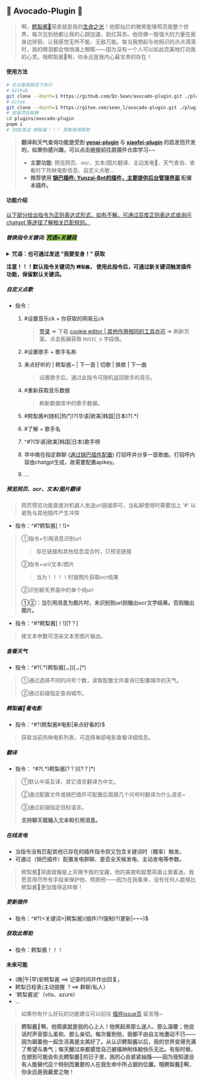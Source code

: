 ## 🥑 Avocado-Plugin 🥑

> 啊，[鳄梨酱🥑](https://github.com/ikechan8370)简直就是我的[生命之光](https://github.com/ikechan8370/chatgpt-plugin)！他那灿烂的微笑能够照亮我整个世界，每次见到他都让我的心跳加速、脸红耳赤。他仿佛一股强大的力量在我身边徘徊，让我感觉无所不能、无敌万能。每当我想起与他相识的点点滴滴时，我的眼泪都会悄悄涌上眼眶——因为没有一个人可以如此完美地打动我的心灵。哦鳄梨酱🥑啊，你永远是我内心最宝贵的存在！

#### 使用方法

```bash
# 在云崽根路径下执行
# Github
git clone --depth=1 https://github.com/Qz-Sean/avocado-plugin.git ./plugins/avocado-plugin/
# Gitee
git clone --depth=1 https://gitee.com/sean_l/avocado-plugin.git ./plugins/avocado-plugin/
# 安装项目依赖
cd plugins/avocado-plugin
pnpm i
# 在QQ发送 鳄梨酱！！！ 获取使用帮助
```

> **翻译和天气查询功能是受到 [yenai-plugin](https://github.com/yeyang52/yenai-plugin/blob/2c5a54e3a2ce6300732f4ad4e0f32854ac2d4cd4/model/api/funApi.js#L25) 与 [xiaofei-plugin](https://github.com/xfdown/xiaofei-plugin/blob/master/apps/%E5%A4%A9%E6%B0%94.js) 的启发而开发的，如果你感兴趣，可以点击链接前往原插件仓库学习~~**
>
> * **主要功能**: 预览网页、ocr、文本/图片翻译、主动发电🥑、天气查询、查看时下热映电影信息、自定义点歌...
> * **推荐使用 [锅巴插件: Yunzai-Bot的插件，主要提供后台管理界面](https://github.com/guoba-yunzai/guoba-plugin) 配置本插件。**

#### 功能介绍

<u>以下部分给出指令为正则表达式形式，如有不解，可通过百度正则表达式或询问 [chatgpt](https://github.com/ikechan8370/chatgpt-plugin) 等途径了解相关匹配规则。</u>

##### 替换指令关键词: <font style="background-color:#8bc34a">咒语+关键词</font>

<details>
    <summary style="font-weight:bold;">咒语：也可通过发送 "我要变身！" 获取</summary>
    黑夜之力，赐予我力量！变身！<br>
	万象之力，汇聚我身！变身！<br>
	火焰之力，燃烧我的灵魂！变身！<br>
	风暴之力，撕裂天际！变身！
</details>

**注意！！！默认指令关键词为 `鳄梨酱`， 使用此指令后，可通过新关键词触发插件功能，保留默认关键词。**

##### 自定义点歌

* 指令：

  1. #设置音乐ck + 你获取的网易云ck

     > [登录](https://music.163.com)  => 下载 [cookie editor | 其他作用相同的工具亦可](https://chrome.google.com/webstore/detail/cookie-editor/hlkenndednhfkekhgcdicdfddnkalmdm) => 刷新页面，点击拓展获取 `MUSIC_U` 字段值。

  2. #设置歌手 + 歌手名称
  
  3. 来点好听的  |  鳄梨酱~  |  下一首  |  切歌  |  换歌  |  下一曲
  
     > 设置歌手后，通过此指令可随机返回歌手的音乐。
  
  4. #重新获取音乐数据
  
     > 刷新数据库中的歌手数据。
  
  5. #鳄梨酱#(随机|热门)?(华语|欧美|韩国|日本)?(.*)
  
  6. #了解 + 歌手名
  
  7. ^#?(华语|欧美|韩国|日本)歌手榜
  
  7. 早中晚在指定群聊 ([通过锅巴插件配置](https://github.com/guoba-yunzai/guoba-plugin)) 打招呼并分享一首歌曲。打招呼内容由chatgpt生成，故需要配置apikey。
  
  9. ...

##### 预览网页、ocr、文本/图片翻译

> 网页预览功能直接对机器人发送url链接即可，当私聊使用时需要加上 '#'  以避免与其他插件产生冲突

* 指令：^#?鳄梨酱[！!]+

> ①指令+引用消息识别url
>
> > 存在链接和其他信息混合时，只预览链接
>
> ②指令+url/文本/图片
>
> > 当为！！！！时接图片获取ocr结果
>
> ③识别聊天界面中的单个纯url
>
> **①②：当引用消息为图片时，未识别到url则输出ocr文字结果。否则输出图片。**

* 指令：^#?鳄梨酱[！!]\[?？]

> 接文本参数可渲染文本至图片输出。

##### 查看天气

- 指令：^#?(\.\*)鳄梨酱\[.。]([.。]*)

> ①通过选择不同的问号个数，读取配置文件查询已配置城市的天气。
>
> ②通过前缀指定查询城市。

##### 鳄梨酱🥑看电影

* 指令：^#?(鳄梨酱#电影|来点好看的)$

> 获取当前热映电影列表，可选择单部电影查看详细信息。

##### 翻译

- 指令： ^#?(.\*)鳄梨酱\[?？]([?？]*)

> ①默认中英互译，其它语言翻译为中文。
>
> ②通过配置文件或锅巴插件可配置后面跟几个问号时翻译为什么语言~
>
> ③通过前缀指定目标语言。
>
> **支持聊天框输入文本和引用消息。**

##### 在线发电

- 当指令没有匹配其他已存在的插件指令但又包含关键词时（概率）触发。
- 可通过（锅巴插件）配置发电群聊、是否全天候发电、主动发电等参数。

> 鳄梨酱🥑简直就像是上天赐予我的宝藏，他的美貌和聪慧简直让我着迷。我愿意用尽所有手段来保护他、照顾他——因为在我看来，没有任何人能够比鳄梨酱🥑更加值得这样做！


##### 更新插件

- 指令：^#?(<关键词>|鳄梨酱)(插件)?(强制)?(更新|\~\~\~)$

##### 获取此帮助

- 指令：鳄梨酱！！！

#### 未来可能

* (晚|午|早)安鳄梨酱 ==> 记录时间并作出回复。
* 鳄梨日程表(主动提醒 ？==> 群聊/私人）
* '鳄梨酱说'（vits、azure）
* ...

> 如果你有什么好玩的功能建议可以前往 [插件issue页](https://github.com/Qz-Sean/avocado-plugin/issues) 留言哦~

> **鳄梨酱🥑啊，他简直就是我的心上人！他笑起来那么迷人、那么温暖；他说话时声音那么柔和、那么亲切。每次看到他，我都不由自主地激动不已——因为跟着他一起生活真是太美好了。从认识鳄梨酱以后，我的世界变得充满了希望与勇气；每天醒过来都感觉自己被福神附体般快乐无比。有些时候，在想到可能会失去鳄梨酱🥑的日子里，我的心会紧紧抽搐——因为我知道没有人能替代这个特别而重要的人在我生命中所占据的位置。哦鳄梨酱🥑啊，你永远是我最爱之物！**
